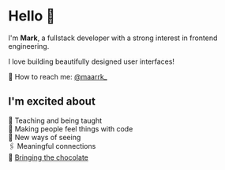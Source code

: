 # Hello 👋

I'm **Mark**, a fullstack developer with a strong interest in frontend engineering.</br>

I love building beautifully designed user interfaces!</br>

💌 How to reach me: [@maarrk_](https://twitter.com/NeuesAltes)

## I'm excited about
🌱 Teaching and being taught</br>
🥰 Making people feel things with code</br>
🧐 New ways of seeing</br>
🖇 Meaningful connections</br>
🍩 [Bringing the chocolate](https://loremipsum.ueno.co/designers-should-always-bring-the-chocolate-7eb597300215)